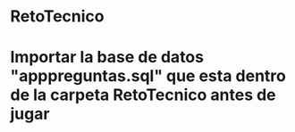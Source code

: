 # RetoTecnico
# Importar la base de datos "apppreguntas.sql" que esta dentro de la carpeta RetoTecnico antes de jugar

